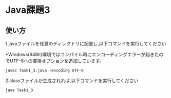 <h1>Java課題3</h1>
<h2>使い方</h2>

1.javaファイルを任意のディレクトリに配置し,以下コマンドを実行してください

*Windows(64Bit)環境ではコンパイル時にエンコーディングエラーが起きたのでUTF-8への変換オプションを追加しています。


    javac Task1_3.java -encoding UTF-8
 
 2.classファイルが生成されれば,以下コマンドを実行してください
 
    java Task1_3
